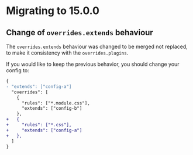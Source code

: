 # Migrating to 15.0.0

## Change of `overrides.extends` behaviour

The `overrides.extends` behaviour was changed to be merged not replaced, to make it consistency with the `overrides.plugins`. 

If you would like to keep the previous behavior, you should change your config to:

```diff json
{
- "extends": ["config-a"]
  "overrides": [
    {
      "rules": ["*.module.css"],
      "extends": ["config-b"]
    },
+   {
+     "rules": ["*.css"],
+     "extends": ["config-a"]
+   },
  ]
}
```
